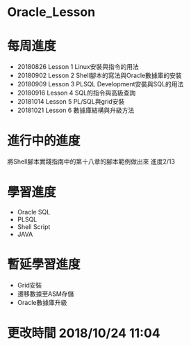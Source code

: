 # Oracle_Lesson

# 每周進度
- 20180826 Lesson 1 Linux安裝與指令的用法
- 20180902 Lesson 2 Shell腳本的寫法與Oracle數據庫的安裝
- 20180909 Lesson 3 PLSQL Development安裝與SQL的用法
- 20180916 Lesson 4 SQL的指令與高級查詢
- 20181014 Lesson 5 PL/SQL與grid安裝
- 20181021 Lesson 6 數據庫結構與升級方法

# 進行中的進度

將Shell腳本實踐指南中的第十八章的腳本範例做出來 進度2/13

# 學習進度
- Oracle SQL
- PLSQL
- Shell Script
- JAVA

# 暫延學習進度
- Grid安裝
- 遷移數據至ASM存儲
- Oracle數據庫升級

# 更改時間 2018/10/24 11:04
